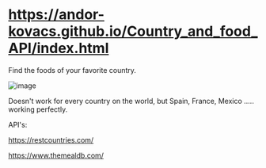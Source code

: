# https://andor-kovacs.github.io/Country_and_food_API/index.html

Find the foods of your favorite country.

![image](https://user-images.githubusercontent.com/94794301/218267228-b9caa6f8-79aa-4af5-b981-23e038411ead.png)


Doesn't work for every country on the world, but  Spain, France, Mexico ..... working perfectly.

API's:

https://restcountries.com/

https://www.themealdb.com/

